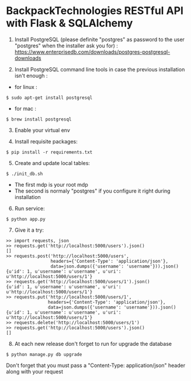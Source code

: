 BackpackTechnologies RESTful API with Flask & SQLAlchemy
===================
1. Install PostgreSQL (please definite "postgres" as password to the user "postgres" when the installer ask you for) : https://www.enterprisedb.com/downloads/postgres-postgresql-downloads

2. Install PostgreSQL command line tools in case the previous installation isn't enough :
- for linux :
```shell
$ sudo apt-get install postgresql
```
- for mac :
```shell
$ brew install postgresql
```

3. Enable your virtual env

4. Install requisite packages:
```shell
$ pip install -r requirements.txt
```

5. Create and update local tables:
```shell
$ ./init_db.sh
```
- The first mdp is your root mdp
- The second is normaly "postgres" if you configure it right during installation

6. Run service:
```
$ python app.py
```

7. Give it a try:
```shell
>> import requests, json
>> requests.get('http://localhost:5000/users').json()
[]
>> requests.post('http://localhost:5000/users',
                 headers={'Content-Type': 'application/json'},
                 data=json.dumps({'username': 'username'})).json()
{u'id': 1, u'username': u'username', u'uri': u'http://localhost:5000/users/1'}
>> requests.get('http://localhost:5000/users/1').json()
{u'id': 1, u'username': u'username', u'uri': u'http://localhost:5000/users/1'}
>> requests.put('http://localhost:5000/users/1',
                headers={'Content-Type': 'application/json'},
                data=json.dumps({'username': 'username'})).json()
{u'id': 1, u'username': u'username', u'uri': u'http://localhost:5000/users/1'}
>> requests.delete('http://localhost:5000/users/1')
>> requests.get('http://localhost:5000/users').json()
[]
```

8. At each new release don't forget to run for upgrade the database
```shell
$ python manage.py db upgrade
```

Don't forget that you must pass a "Content-Type: application/json" header along with your request
